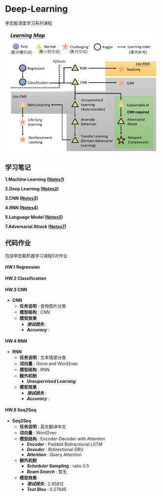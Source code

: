 # Deep-Learning

李宏毅深度学习系列课程

![DL](Notes/DL_Img/DL_LI.png)

## 学习笔记

**1.Machine Learning ([Notes1](Notes/Notes1_ML.md))**

**2.Deep Learning ([Notes2](Notes/Notes2_DL.md))**

**3.CNN ([Notes3](Notes/Notes3_CNN.md))**

**4.RNN ([Notes4](Notes/Notes4_RNN.md))**

**5.Language Model ([Notes5](Notes/Notes5_LanguageModel.md))**

**7.Adversarial Attack ([Notes7](Notes/Notes7_AdversarialAttack.md))**

## 代码作业

包括李宏毅机器学习课程5次作业

#### HW.1 Regreesion



#### HW.2 Classification

#### HW.3 CNN

- **CNN**
  - **任务说明** : 食物图片分类
  - **模型结构** : CNN
  - **模型效果** 
    - ***测试损失*** : 
    - ***Accuracy*** : 

#### HW.4 RNN

- **RNN**
  - **任务说明** : 文本情感分类
  - **词向量** : Glove and Word2vec
  - **模型结构** : RNN
  - **额外机制** 
    - ***Unsupervised Learning***
  - **模型效果** 
    - ***测试损失*** : 
    - ***Accuracy*** : 

#### HW.8 Seq2Seq

- **Seq2Seq**
  - **任务说明** : 英文翻译中文
  - **词向量** : Word2vec
  - **模型结构** : Encoder-Decoder with Attention
    - ***Encoder*** : Padded Bidirectional LSTM
    - ***Deocder*** : Bidirectional GRU
    - ***Attention*** : Query Attention
  - **额外机制** 
    - ***Scheduler Sampling*** : ratio 0.5
    - ***Beam Search*** : 暂无
  - **模型效果** 
    - ***测试损失*** : 2.95812
    - ***Test Bleu*** : 0.27845

